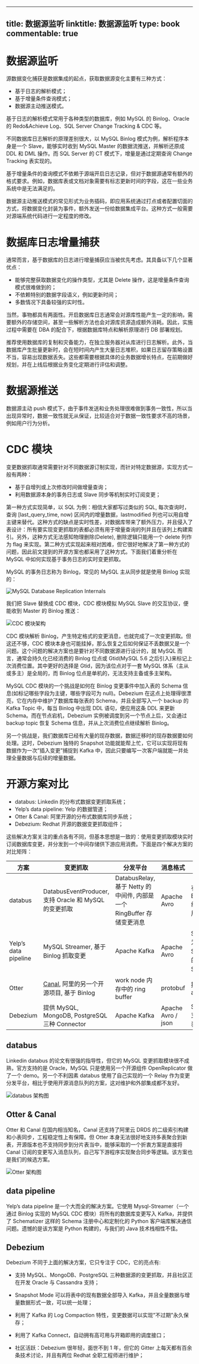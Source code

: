 
---
title: 数据源监听
linktitle: 数据源监听
type: book
commentable: true
---

# 数据源监听

源数据变化捕获是数据集成的起点，获取数据源变化主要有三种方式：

- 基于日志的解析模式；
- 基于增量条件查询模式；
- 数据源主动推送模式。

基于日志的解析模式常用于各种类型的数据库，例如 MySQL 的 Binlog、Oracle 的 Redo&Achieve Log、SQL Server Change Tracking & CDC 等。

不同数据库日志解析的原理差别很大，以 MySQL Binlog 模式为例，解析程序本身是一个 Slave，能够实时收到 MySQL Master 的数据流推送，并解析还原成 DDL 和 DML 操作。而 SQL Server 的 CT 模式下，增量是通过定期查询 Change Tracking 表实现的。

基于增量条件的查询模式不依赖于源端开启日志记录，但对于数据源通常有额外的格式要求。例如，数据库表或文档对象需要有标志更新时间的字段，这在一些业务系统中是无法满足的。

数据源主动推送模式的常见形式为业务插码，即应用系统通过打点或者配置切面的方式，将数据变化封装为事件，额外发送一份给数据集成平台。这种方式一般需要对源端系统代码进行一定程度的修改。

# 数据库日志增量捕获

通常而言，基于数据库的日志进行增量捕获应当被优先考虑。其具备以下几个显著优点：

- 能够完整获取数据变化的操作类型，尤其是 Delete 操作，这是增量条件查询模式很难做到的；
- 不依赖特别的数据字段语义，例如更新时间；
- 多数情况下具备较强的实时性。

当然，事物都具有两面性。开启数据库日志通常会对源库性能产生一定的影响，需要额外的存储空间，甚至一些解析方法也会对源库资源造成额外消耗。因此，实施过程中需要在 DBA 的配合下，根据数据库特点和解析原理进行 DB 部署规划。

推荐使用数据库的复制和灾备能力，在独立服务器对从库进行日志解析。此外，当数据库产生批量更新时，会在短时间内产生大量日志堆积，如果日志留存策略设置不当，容易出现数据丢失。这些都需要根据具体的业务数据增长特点，在前期做好规划，并在上线后根据业务变化定期进行评估和调整。

# 数据源推送

数据源主动 push 模式下，由于事件发送和业务处理很难做到事务一致性，所以当出现异常时，数据一致性就无从保证，比较适合对于数据一致性要求不高的场景，例如用户行为分析。

# CDC 模块

变更数据抓取通常需要针对不同数据源订制实现，而针对特定数据源，实现方式一般有两种：

- 基于自增列或上次修改时间做增量查询；
- 利用数据源本身的事务日志或 Slave 同步等机制实时订阅变更；

第一种方式实现简单，以 SQL 为例：相信大家都写过类似的 SQL, 每次查询时，查询 [last_query_time, now) 区间内的增量数据，lastmodified 列也可以用自增主键来替代。这种方式的缺点是实时性差，对数据库带来了额外压力，并且侵入了表设计：所有要实现变更抓取的表都必须有用于增量查询的列并且在该列上构建索引。另外，这种方式无法感知物理删除(Delete), 删除逻辑只能用一个 delete 列作为 flag 来实现。第二种方式实现起来相对困难，但它很好地解决了第一种方式的问题，因此前文提到的开源方案也都采用了这种方式。下面我们着重分析在 MySQL 中如何实现基于事务日志的实时变更抓取。

MySQL 的事务日志称为 Binlog，常见的 MySQL 主从同步就是使用 Binlog 实现的：

![MySQL Database Replication Internals](https://s2.ax1x.com/2019/10/08/ufd4Bt.png)

我们把 Slave 替换成 CDC 模块，CDC 模块模拟 MySQL Slave 的交互协议，便能收到 Master 的 Binlog 推送：

![CDC 模块架构](https://s2.ax1x.com/2019/10/08/ufdxH0.png)

CDC 模块解析 Binlog，产生特定格式的变更消息，也就完成了一次变更抓取。但这还不够，CDC 模块本身也可能挂掉，那么恢复之后如何保证不丢数据又是一个问题。这个问题的解决方案也是要针对不同数据源进行设计的，就 MySQL 而言，通常会持久化已经消费的 Binlog 位点或 Gtid(MySQL 5.6 之后引入)来标记上次消费位置。其中更好的选择是 Gtid，因为该位点对于一套 MySQL 体系（主从或多主）是全局的，而 Binlog 位点是单机的，无法支持主备或多主架构。

MySQL CDC 模块的一个挑战是如何在 Binlog 变更事件中加入表的 Schema 信息(如标记哪些字段为主键，哪些字段可为 null)。Debezium 在这点上处理得很漂亮，它在内存中维护了数据库每张表的 Schema，并且全部写入一个 backup 的 Kafka Topic 中，每当 Binlog 中出现 DDL 语句，便应用这条 DDL 来更新 Schema。而在节点宕机，Debezium 实例被调度到另一个节点上后，又会通过 backup topic 恢复 Schema 信息，并从上次消费位点继续解析 Binlog。

另一个挑战是，我们数据库已经有大量的现存数据，数据迁移时的现存数据要如何处理。这时，Debezium 独特的 Snapshot 功能就能帮上忙，它可以实现将现有数据作为一次”插入变更”捕捉到 Kafka 中，因此只要编写一次客户端就能一并处理全量数据与后续的增量数据。

# 开源方案对比

- databus: Linkedin 的分布式数据变更抓取系统；
- Yelp’s data pipeline: Yelp 的数据管道；
- Otter & Canal: 阿里开源的分布式数据库同步系统；
- Debezium: Redhat 开源的数据变更抓取组件；

这些解决方案关注的重点各有不同，但基本思想是一致的：使用变更抓取模块实时订阅数据库变更，并分发到一个中间存储供下游应用消费。下面是四个解决方案的对比矩阵：

| 方案                 | 变更抓取                                                                     | 分发平台                                                              | 消息格式           | 额外特性                                                             |
| -------------------- | ---------------------------------------------------------------------------- | --------------------------------------------------------------------- | ------------------ | -------------------------------------------------------------------- |
| databus              | DatabusEventProducer, 支持 Oracle 和 MySQL 的变更抓取                        | DatabusRelay, 基于 Netty 的中间件, 内部是一个 RingBuffer 存储变更消息 | Apache Avro        | 有 BootstrapService 组件存储历史变更用以支持全量                     |
| Yelp’s data pipeline | MySQL Streamer, 基于 Binlog 抓取变更                                         | Apache Kafka                                                          | Apache Avro        | Schematizer, 作为消息的 Avro Schema 注册中心的同时提供了 Schema 文档 |
| Otter                | [Canal](https://github.com/alibaba/canal), 阿里的另一个开源项目, 基于 Binlog | work node 内存中的 ring buffer                                        | protobuf           | 提供了一个完善的 admin ui                                            |
| Debezium             | 提供 MySQL, MongoDB, PostgreSQL 三种 Connector                               | Apache Kafka                                                          | Apache Avro / json | Snapshot mode 支持全量导入数据表                                     |

## databus

Linkedin databus 的论文有很强的指导性，但它的 MySQL 变更抓取模块很不成熟，官方支持的是 Oracle，MySQL 只是使用另一个开源组件 OpenReplicator 做了一个 demo。另一个不利因素 databus 使用了自己实现的一个 Relay 作为变更分发平台，相比于使用开源消息队列的方案，这对维护和外部集成都不友好。

![databus 架构图](https://s2.ax1x.com/2019/10/08/ufabO1.png)

## Otter & Canal

Otter 和 Canal 在国内相当知名，Canal 还支持了阿里云 DRDS 的二级索引构建和小表同步，工程稳定性上有保障。但 Otter 本身无法很好地支持多表聚合到新表，开源版本也不支持同步到分片表当中，能够采取的一个折衷方案是直接将 Canal 订阅的变更写入消息队列，自己写下游程序实现聚合同步等逻辑。该方案也是我们的候选方案。

![Otter 架构图](https://s2.ax1x.com/2019/10/08/ufdATf.png)

## data pipeline

Yelp’s data pipeline 是一个大而全的解决方案。它使用 Mysql-Streamer（一个通过 Binlog 实现的 MySQL CDC 模块）将所有的数据库变更写入 Kafka，并提供了 Schematizer 这样的 Schema 注册中心和定制化的 Python 客户端库解决通信问题。遗憾的是该方案是 Python 构建的，与我们的 Java 技术栈相性不佳。

## Debezium

Debezium 不同于上面的解决方案，它只专注于 CDC，它的亮点有:

- 支持 MySQL、MongoDB、PostgreSQL 三种数据源的变更抓取，并且社区正在开发 Oracle 与 Cassandra 支持；

- Snapshot Mode 可以将表中的现有数据全部导入 Kafka，并且全量数据与增量数据形式一致，可以统一处理；

- 利用了 Kafka 的 Log Compaction 特性，变更数据可以实现”不过期”永久保存；

- 利用了 Kafka Connect，自动拥有高可用与开箱即用的调度接口；

- 社区活跃：Debezium 很年轻，面世不到 1 年，但它的 Gitter 上每天都有百余条技术讨论，并且有两位 Redhat 全职工程师进行维护；

    